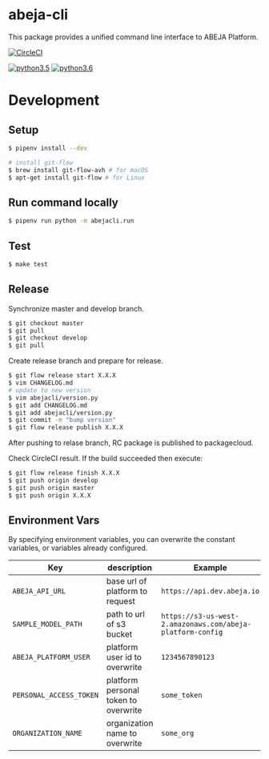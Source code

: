 # abeja-cli

This package provides a unified command line interface to ABEJA Platform.

[![CircleCI](https://circleci.com/gh/abeja-inc/abeja-platform-cli/tree/master.svg?style=svg)](https://circleci.com/gh/abeja-inc/abeja-platform-cli/tree/master)

[![python3.5](https://img.shields.io/badge/python-3.5-blue.svg?style=flat-square)]()
[![python3.6](https://img.shields.io/badge/python-3.6-blue.svg?style=flat-square)]()

# Development

## Setup

```sh
$ pipenv install --dev

# install git-flow
$ brew install git-flow-avh # for macOS
$ apt-get install git-flow # for Linux
```

## Run command locally

```bash
$ pipenv run python -m abejacli.run
```

## Test

```sh
$ make test
```

## Release
Synchronize master and develop branch.

```bash
$ git checkout master
$ git pull
$ git checkout develop
$ git pull
```

Create release branch and prepare for release.

```bash
$ git flow release start X.X.X
$ vim CHANGELOG.md
# update to new version
$ vim abejacli/version.py
$ git add CHANGELOG.md
$ git add abejacli/version.py
$ git commit -m "bump version"
$ git flow release publish X.X.X
```

After pushing to relase branch, RC package is published to packagecloud.

Check CircleCI result.
If the build succeeded then execute:

```bash
$ git flow release finish X.X.X
$ git push origin develop
$ git push origin master
$ git push origin X.X.X
```

## Environment Vars

By specifying environment variables, you can overwrite the constant variables, or variables already configured.

| Key                     | description                          | Example                                                    |
| ----------------------- | ------------------------------------ | ---------------------------------------------------------- |
| `ABEJA_API_URL`         | base url of platform to request      | `https://api.dev.abeja.io`                                 |
| `SAMPLE_MODEL_PATH`     | path to url of s3 bucket             | `https://s3-us-west-2.amazonaws.com/abeja-platform-config` |
| `ABEJA_PLATFORM_USER`   | platform user id to overwrite        | `1234567890123`                                            |
| `PERSONAL_ACCESS_TOKEN` | platform personal token to overwrite | `some_token`                                               |
| `ORGANIZATION_NAME`     | organization name to overwrite       | `some_org`                                                 |
